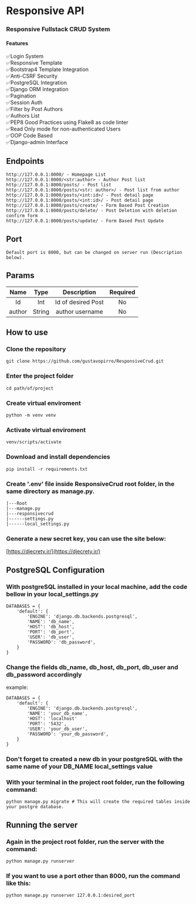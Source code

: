 # Responsive API

### Responsive Fullstack CRUD System
#### Features
✅Login System<br>
✅Responsive Template<br>
✅Bootstrap4 Template Integration<br>
✅Anti-CSRF Security<br>
✅PostgreSQL Integration<br>
✅Django ORM Integration<br>
✅Pagination<br>
✅Session Auth<br>
✅Filter by Post Authors<br>
✅Authors List<br>
✅PEP8 Good Practices using Flake8 as code linter<br>
✅Read Only mode for non-authenticated Users<br>
✅OOP Code Based<br>
✅Django-admin Interface<br>

## Endpoints
```
http://127.0.0.1:8000/ - Homepage List
http://127.0.0.1:8000/<str:author> - Author Post list
http://127.0.0.1:8000/posts/ - Post list
http://127.0.0.1:8000/posts/<str: author>/ - Post list from author
http://127.0.0.1:8000/posts/<int:id>/ - Post detail page
http://127.0.0.1:8000/posts/<int:id>/ - Post detail page
http://127.0.0.1:8000/posts/create/ - Form Based Post Creation
http://127.0.0.1:8000/posts/delete/ - Post Deletion with deletion confirm form
http://127.0.0.1:8000/posts/update/ - Form Based Post Update
```
## Port
```
Default port is 8000, but can be changed on server run (Description below).
```

## Params
| Name   |      Type      |  Description | Required
|:----------:|:-------------:|:----------:|:------:|
| Id |  Int | Id of desired Post | No
| author |  String | author username | No


## How to use

### Clone the repository
```
git clone https://github.com/gustavopirro/ResponsiveCrud.git
```
### Enter the project folder
```
cd path/of/project
```

### Create virtual enviroment
```
python -m venv venv
```

### Activate virtual enviroment
```
venv/scripts/activate
```

### Download and install dependencies
```
pip install -r requirements.txt
```

### Create '.env' file inside ResponsiveCrud root folder, in the same directory as manage.py.
```
|---Root
|---manage.py
|---responsivecrud
|------settings.py
|------local_settings.py
```

### Generate a new secret key, you can use the site below:
[https://djecrety.ir/](https://djecrety.ir/)

## PostgreSQL Configuration
### With postgreSQL installed in your local machine, add the code bellow in your local_settings.py
```
DATABASES = {
    'default': {
        'ENGINE': 'django.db.backends.postgresql',
        'NAME': 'db_name',
        'HOST': 'db_host',
        'PORT': 'db_port',
        'USER': 'db_user',
        'PASSWORD': 'db_password',
    }
}
```

### Change the fields db_name, db_host, db_port, db_user and db_password accordingly
example:
```
DATABASES = {
    'default': {
        'ENGINE': 'django.db.backends.postgresql',
        'NAME': 'your_db_name',
        'HOST': 'localhost'
        'PORT': '5432',
        'USER': 'your_db_user',
        'PASSWORD': 'your_db_password',
    }
}
```

### Don't forget to created a new db in your postgreSQL with the same name of your DB_NAME local_settings value

### With your terminal in the project root folder, run the following command:
```
python manage.py migrate # This will create the required tables inside your postgre database.
```

## Running the server
### Again in the project root folder, run the server with the command:
```
python manage.py runserver
```
### If you want to use a port other than 8000, run the command like this:
```
python manage.py runserver 127.0.0.1:desired_port
```
